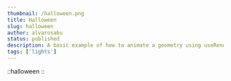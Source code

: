 ```yaml
---
thumbnail: /halloween.png
title: Halloween
slug: halloween
author: alvarosabu
status: published
description: A basic example of how to animate a geometry using useRendererLoop composable
tags: ['lights']
---
```


::halloween
::